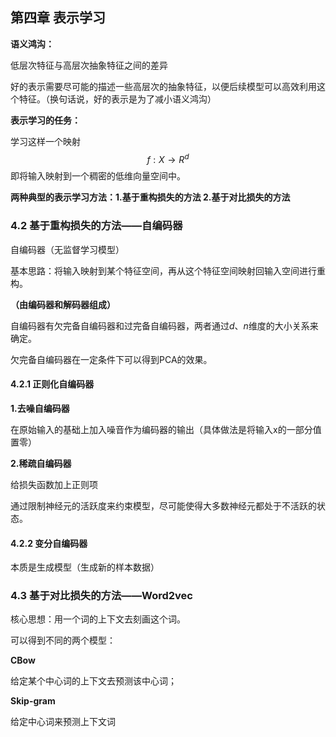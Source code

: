 ## 第四章 表示学习

**语义鸿沟：**

低层次特征与高层次抽象特征之间的差异

好的表示需要尽可能的描述一些高层次的抽象特征，以便后续模型可以高效利用这个特征。（换句话说，好的表示是为了减小语义鸿沟）

**表示学习的任务：**

学习这样一个映射
$$
f:X\rightarrow R^d
$$
即将输入映射到一个稠密的低维向量空间中。



**两种典型的表示学习方法：1.基于重构损失的方法 2.基于对比损失的方法**



### 4.2 基于重构损失的方法——自编码器

自编码器（无监督学习模型）

基本思路：将输入映射到某个特征空间，再从这个特征空间映射回输入空间进行重构。

**（由编码器和解码器组成）**

自编码器有欠完备自编码器和过完备自编码器，两者通过$d、n$维度的大小关系来确定。

欠完备自编码器在一定条件下可以得到PCA的效果。

#### 4.2.1 正则化自编码器

**1.去噪自编码器**

在原始输入的基础上加入噪音作为编码器的输出（具体做法是将输入x的一部分值置零）

**2.稀疏自编码器**

给损失函数加上正则项

通过限制神经元的活跃度来约束模型，尽可能使得大多数神经元都处于不活跃的状态。



#### 4.2.2 变分自编码器

本质是生成模型（生成新的样本数据）



### 4.3 基于对比损失的方法——Word2vec

核心思想：用一个词的上下文去刻画这个词。

可以得到不同的两个模型：

**CBow**

给定某个中心词的上下文去预测该中心词；

**Skip-gram**

给定中心词来预测上下文词

